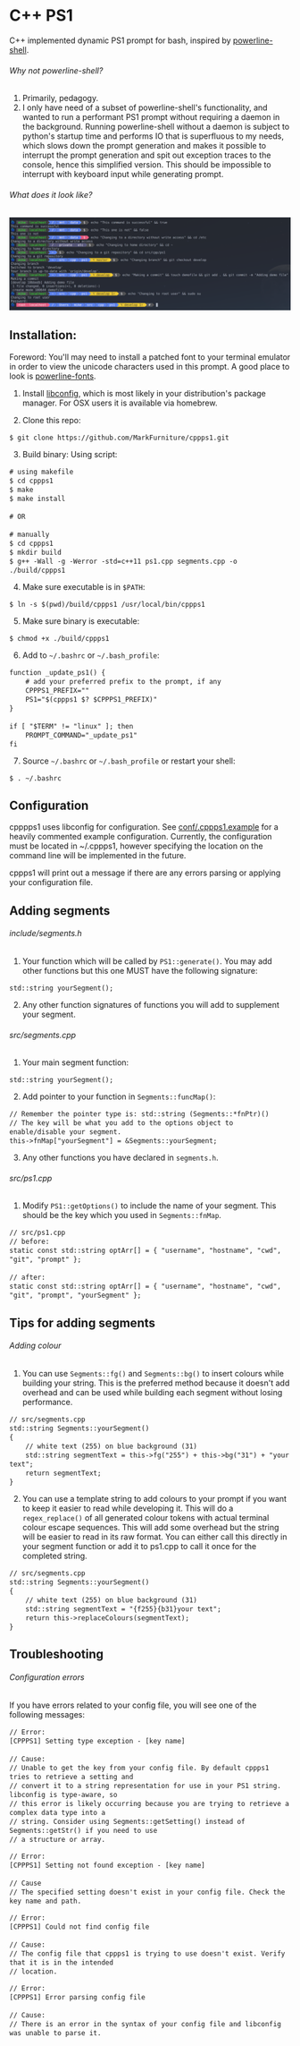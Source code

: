 # C++ PS1

C++ implemented dynamic PS1 prompt for bash, inspired by [powerline-shell](https://github.com/b-ryan/powerline-shell).

###### Why not powerline-shell?
1. Primarily, pedagogy.
2. I only have need of a subset of powerline-shell's functionality, and wanted to run a performant PS1 prompt without requiring a daemon in the background. Running powerline-shell without a daemon is subject to python's startup time and performs IO that is superfluous to my needs, which slows down the prompt generation and makes it possible to interrupt the prompt generation and spit out exception traces to the console, hence this simplified version. This should be impossible to interrupt with keyboard input while generating prompt.

###### What does it look like?
![Screenshot](cppps1.png)

## Installation:

Foreword: You'll may need to install a patched font to your terminal emulator in order to view the unicode characters used in this prompt. A good place to look is [powerline-fonts](https://github.com/powerline/fonts).

1. Install [libconfig](https://github.com/hyperrealm/libconfig), which is most likely in your distribution's package manager. For OSX users it is available via homebrew.

2. Clone this repo:
```
$ git clone https://github.com/MarkFurniture/cppps1.git
```
3. Build binary:
Using script:
```
# using makefile
$ cd cppps1
$ make
$ make install

# OR

# manually
$ cd cppps1
$ mkdir build
$ g++ -Wall -g -Werror -std=c++11 ps1.cpp segments.cpp -o ./build/cppps1
```
4. Make sure executable is in `$PATH`:
```
$ ln -s $(pwd)/build/cppps1 /usr/local/bin/cppps1
```
5. Make sure binary is executable:
```
$ chmod +x ./build/cppps1
```
6. Add to `~/.bashrc` or `~/.bash_profile`:
```
function _update_ps1() {
    # add your preferred prefix to the prompt, if any
    CPPPS1_PREFIX=""
    PS1="$(cppps1 $? $CPPPS1_PREFIX)"
}

if [ "$TERM" != "linux" ]; then
    PROMPT_COMMAND="_update_ps1"
fi
```
7. Source `~/.bashrc` or `~/.bash_profile` or restart your shell:
```
$ . ~/.bashrc
```

## Configuration
cpppps1 uses libconfig for configuration. See [conf/.cppps1.example](conf/.cppps1.example) for a heavily commented example configuration. Currently, the configuration must be located in ~/.cppps1, however specifying the location on the command line will be implemented in the future.

cppps1 will print out a message if there are any errors parsing or applying your configuration file.

## Adding segments
###### include/segments.h
1. Your function which will be called by `PS1::generate()`. You may add other functions but this one MUST have the following signature:
```
std::string yourSegment();
```
2. Any other function signatures of functions you will add to supplement your segment.

###### src/segments.cpp
1. Your main segment function:
```
std::string yourSegment();
```
2. Add pointer to your function in `Segments::funcMap()`:
```
// Remember the pointer type is: std::string (Segments::*fnPtr)()
// The key will be what you add to the options object to enable/disable your segment.
this->fnMap["yourSegment"] = &Segments::yourSegment;
```
3. Any other functions you have declared in `segments.h`.

###### src/ps1.cpp
1. Modify `PS1::getOptions()` to include the name of your segment. This should be the key which you used in `Segments::fnMap`.
```
// src/ps1.cpp
// before:
static const std::string optArr[] = { "username", "hostname", "cwd", "git", "prompt" };

// after:
static const std::string optArr[] = { "username", "hostname", "cwd", "git", "prompt", "yourSegment" };
```

## Tips for adding segments
###### Adding colour
1. You can use `Segments::fg()` and `Segments::bg()` to insert colours while building your string. This is the preferred method because it doesn't add overhead and can be used while building each segment without losing performance.
```
// src/segments.cpp
std::string Segments::yourSegment()
{
	// white text (255) on blue background (31)
	std::string segmentText = this->fg("255") + this->bg("31") + "your text";
	return segmentText;
}
```
2. You can use a template string to add colours to your prompt if you want to keep it easier to read while developing it. This will do a `regex_replace()` of all generated colour tokens with actual terminal colour escape sequences. This will add some overhead but the string will be easier to read in its raw format. You can either call this directly in your segment function or add it to ps1.cpp to call it once for the completed string.
```
// src/segments.cpp
std::string Segments::yourSegment()
{
	// white text (255) on blue background (31)
	std::string segmentText = "{f255}{b31}your text";
	return this->replaceColours(segmentText);
}
```

## Troubleshooting
###### Configuration errors
If you have errors related to your config file, you will see one of the following messages:
```
// Error:
[CPPPS1] Setting type exception - [key name]

// Cause:
// Unable to get the key from your config file. By default cppps1 tries to retrieve a setting and
// convert it to a string representation for use in your PS1 string. libconfig is type-aware, so
// this error is likely occurring because you are trying to retrieve a complex data type into a
// string. Consider using Segments::getSetting() instead of Segments::getStr() if you need to use
// a structure or array.
```

```
// Error:
[CPPPS1] Setting not found exception - [key name]

// Cause
// The specified setting doesn't exist in your config file. Check the key name and path.
```

```
// Error:
[CPPPS1] Could not find config file

// Cause:
// The config file that cppps1 is trying to use doesn't exist. Verify that it is in the intended
// location.
```

```
// Error:
[CPPPS1] Error parsing config file

// Cause:
// There is an error in the syntax of your config file and libconfig was unable to parse it.
```
